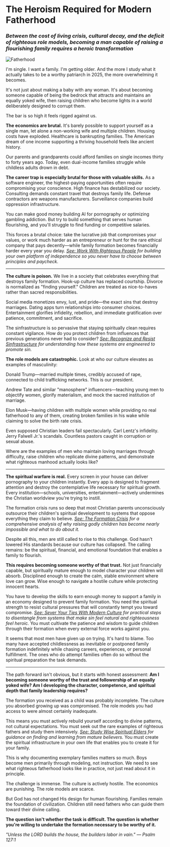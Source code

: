 # The Heroism Required for Modern Fatherhood

### *Between the cost of living crisis, cultural decay, and the deficit of righteous role models, becoming a man capable of raising a flourishing family requires a heroic transformation*

![Fatherhood](../artworks/fatherhood.png)

I'm single. I want a family. I'm getting older. And the more I study what it actually takes to be a worthy patriarch in 2025, the more overwhelming it becomes.

It's not just about making a baby with any woman. It's about becoming someone capable of being the bedrock that attracts and maintains an equally yoked wife, then raising children who become lights in a world deliberately designed to corrupt them.

The bar is so high it feels rigged against us.

**The economics are brutal.** It's barely possible to support yourself as a single man, let alone a non-working wife and multiple children. Housing costs have exploded. Healthcare is bankrupting families. The American dream of one income supporting a thriving household feels like ancient history.

Our parents and grandparents could afford families on single incomes thirty to forty years ago. Today, even dual-income families struggle while childless adults drown in debt.

**The career trap is especially brutal for those with valuable skills.** As a software engineer, the highest-paying opportunities often require compromising your conscience. High finance has destabilized our society. Consulting demands constant travel that destroys family life. Defense contractors are weapons manufacturers. Surveillance companies build oppression infrastructure.

You can make good money building AI for pornography or optimizing gambling addiction. But try to build something that serves human flourishing, and you'll struggle to find funding or competitive salaries.

This forces a brutal choice: take the lucrative job that compromises your values, or work much harder as an entrepreneur or hunt for the rare ethical company that pays decently—while family formation becomes financially harder every year you delay. *[See: Work With Righteous People](../principles/work-with-righteous-people.md) for building your own platform of independence so you never have to choose between principles and paycheck.*

---

**The culture is poison.** We live in a society that celebrates everything that destroys family formation. Hook-up culture has replaced courtship. Divorce is normalized as "finding yourself." Children are treated as nice-to-haves rather than sacred responsibilities.

Social media monetizes envy, lust, and pride—the exact sins that destroy marriages. Dating apps turn relationships into consumer choices. Entertainment glorifies infidelity, rebellion, and immediate gratification over patience, commitment, and sacrifice.

The sinfrastructure is so pervasive that staying spiritually clean requires constant vigilance. How do you protect children from influences that previous generations never had to consider? *[See: Recognize and Resist Sinfrastructure](../principles/recognize-and-resist-sinfrastructure.md) for understanding how these systems are engineered to promote sin.*

**The role models are catastrophic.** Look at who our culture elevates as examples of masculinity:

Donald Trump—married multiple times, credibly accused of rape, connected to child trafficking networks. This is our president.

Andrew Tate and similar "manosphere" influencers—teaching young men to objectify women, glorify materialism, and mock the sacred institution of marriage.

Elon Musk—having children with multiple women while providing no real fatherhood to any of them, creating broken families in his wake while claiming to solve the birth rate crisis.

Even supposed Christian leaders fail spectacularly. Carl Lentz's infidelity. Jerry Falwell Jr.'s scandals. Countless pastors caught in corruption or sexual abuse.

Where are the examples of men who maintain loving marriages through difficulty, raise children who replicate divine patterns, and demonstrate what righteous manhood actually looks like?

---

**The spiritual warfare is real.** Every screen in your house can deliver pornography to your children instantly. Every app is designed to fragment attention and destroy the contemplative life necessary for spiritual growth. Every institution—schools, universities, entertainment—actively undermines the Christian worldview you're trying to instill.

The formation crisis runs so deep that most Christian parents unconsciously outsource their children's spiritual development to systems that oppose everything they claim to believe. *[See: The Formation Crisis](the-formation-crisis.md) for a comprehensive analysis of why raising godly children has become nearly impossible and what to do about it.*

Despite all this, men are still called to rise to this challenge. God hasn't lowered His standards because our culture has collapsed. The calling remains: be the spiritual, financial, and emotional foundation that enables a family to flourish.

**This requires becoming someone worthy of that trust.** Not just financially capable, but spiritually mature enough to model character your children will absorb. Disciplined enough to create the calm, stable environment where love can grow. Wise enough to navigate a hostile culture while protecting innocent hearts.

You have to develop the skills to earn enough money to support a family in an economy designed to prevent family formation. You need the spiritual strength to resist cultural pressures that will constantly tempt you toward compromise. *[See: Sever Your Ties With Modern Culture](../principles/sever-your-ties-with-modern-culture.md) for practical steps to disentangle from systems that make sin feel natural and righteousness feel heroic.* You must cultivate the patience and wisdom to guide children through their formation when every external force works against you.

It seems that most men have given up on trying. It's hard to blame. Too many have accepted childlessness as inevitable or postponed family formation indefinitely while chasing careers, experiences, or personal fulfillment. The ones who do attempt families often do so without the spiritual preparation the task demands.

---

The path forward isn't obvious, but it starts with honest assessment: **Am I becoming someone worthy of the trust and followership of an equally yoked wife? Am I developing the character, competence, and spiritual depth that family leadership requires?**

The formation you received as a child was probably incomplete. The culture you absorbed growing up was compromised. The role models you had access to were almost certainly inadequate.

This means you must actively rebuild yourself according to divine patterns, not cultural expectations. You must seek out the rare examples of righteous fathers and study them intensively. *[See: Study Wise Spiritual Elders](../principles/study-wise-spiritual-elders.md) for guidance on finding and learning from mature believers.* You must create the spiritual infrastructure in your own life that enables you to create it for your family.

This is why documenting exemplary families matters so much. Boys become men primarily through modeling, not instruction. We need to see what righteous fatherhood looks like in practice, not just read about it in principle.

The challenge is immense. The culture is actively hostile. The economics are punishing. The role models are scarce.

But God has not changed His design for human flourishing. Families remain the foundation of civilization. Children still need fathers who can guide them toward their divine calling.

**The question isn't whether the task is difficult. The question is whether you're willing to undertake the formation necessary to be worthy of it.**

*"Unless the LORD builds the house, the builders labor in vain." — Psalm 127:1*
